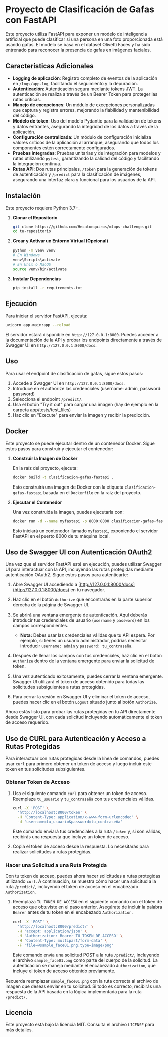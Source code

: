 
# Proyecto de Clasificación de Gafas con FastAPI

Este proyecto utiliza FastAPI para exponer un modelo de inteligencia artificial que puede clasificar si una persona en una foto proporcionada está usando gafas. El modelo se basa en el dataset Olivetti Faces y ha sido entrenado para reconocer la presencia de gafas en imágenes faciales.

## Características Adicionales

- **Logging de aplicación**: Registro completo de eventos de la aplicación en `/logs/app.log`, facilitando el seguimiento y la depuración.
- **Autenticación**: Autenticación segura mediante tokens JWT. La autenticación se realiza a través de un Bearer Token para proteger las rutas críticas.
- **Manejo de excepciones**: Un módulo de excepciones personalizadas que captura y registra errores, mejorando la fiabilidad y mantenibilidad del código.
- **Modelo de token**: Uso del modelo Pydantic para la validación de tokens y datos entrantes, asegurando la integridad de los datos a través de la aplicación.
- **Configuración centralizada**: Un módulo de configuración inicializa valores críticos de la aplicación al arranque, asegurando que todos los componentes estén correctamente configurados.
- **Pruebas integradas**: Pruebas unitarias y de integración para modelos y rutas utilizando `pytest`, garantizando la calidad del código y facilitando la integración continua.
- **Rutas API**: Dos rutas principales, `/token` para la generación de tokens de autenticación y `/predict` para la clasificación de imágenes, asegurando una interfaz clara y funcional para los usuarios de la API.

## Instalación

Este proyecto requiere Python 3.7+.

1. **Clonar el Repositorio**

   ```bash
   git clone https://github.com/Hecatonquiros/mlops-challenge.git
   cd tu-repositorio
   ```

2. **Crear y Activar un Entorno Virtual (Opcional)**

   ```bash
   python -m venv venv
   # En Windows
   venv\Scripts\activate
   # En Unix o MacOS
   source venv/bin/activate
   ```

3. **Instalar Dependencias**

   ```bash
   pip install -r requirements.txt
   ```

## Ejecución

Para iniciar el servidor FastAPI, ejecuta:

```bash
uvicorn app.main:app --reload
```

El servidor estará disponible en `http://127.0.0.1:8000`. Puedes acceder a la documentación de la API y probar los endpoints directamente a través de Swagger UI en `http://127.0.0.1:8000/docs`.

## Uso

Para usar el endpoint de clasificación de gafas, sigue estos pasos:

1. Accede a Swagger UI en `http://127.0.0.1:8000/docs`.
2. Introduce en el authorize las credenciales (username: admin, password: password)
3. Selecciona el endpoint `/predict/`.
4. Usa el botón "Try it out" para cargar una imagen (hay de ejemplo en la carpeta app/tests/test_files)
5. Haz clic en "Execute" para enviar la imagen y recibir la predicción.

## Docker

Este proyecto se puede ejecutar dentro de un contenedor Docker. Sigue estos pasos para construir y ejecutar el contenedor:

1. **Construir la Imagen de Docker**

   En la raíz del proyecto, ejecuta:

   ```bash
   docker build -t clasificacion-gafas-fastapi .
   ```

   Esto construirá una imagen de Docker con la etiqueta `clasificacion-gafas-fastapi` basada en el `Dockerfile` en la raíz del proyecto.

2. **Ejecutar el Contenedor**

   Una vez construida la imagen, puedes ejecutarla con:

   ```bash
   docker run -d --name myfastapi -p 8000:8000 clasificacion-gafas-fastapi
   ```

   Esto iniciará un contenedor llamado `myfastapi`, exponiendo el servidor FastAPI en el puerto 8000 de tu máquina local.

## Uso de Swagger UI con Autenticación OAuth2

Una vez que el servidor FastAPI esté en ejecución, puedes utilizar Swagger UI para interactuar con la API, incluyendo las rutas protegidas mediante autenticación OAuth2. Sigue estos pasos para autenticarte:

1. Abre Swagger UI accediendo a [http://127.0.0.1:8000/docs](http://127.0.0.1:8000/docs) en tu navegador.

2. Haz clic en el botón `Authorize` que encontrarás en la parte superior derecha de la página de Swagger UI.

3. Se abrirá una ventana emergente de autenticación. Aquí deberás introducir tus credenciales de usuario (`username` y `password`) en los campos correspondientes.

    - **Nota:** Debes usar las credenciales válidas que tu API espera. Por ejemplo, si tienes un usuario administrador, podrías necesitar introducir `username: admin` y `password: tu_contraseña`.

4. Después de llenar los campos con tus credenciales, haz clic en el botón `Authorize` dentro de la ventana emergente para enviar la solicitud de token.

5. Una vez autenticado exitosamente, puedes cerrar la ventana emergente. Swagger UI utilizará el token de acceso obtenido para todas las solicitudes subsiguientes a rutas protegidas.

6. Para cerrar la sesión en Swagger UI y eliminar el token de acceso, puedes hacer clic en el botón `Logout` situado junto al botón `Authorize`.

Ahora estás listo para probar las rutas protegidas en tu API directamente desde Swagger UI, con cada solicitud incluyendo automáticamente el token de acceso requerido.

## Uso de CURL para Autenticación y Acceso a Rutas Protegidas

Para interactuar con rutas protegidas desde la línea de comandos, puedes usar `curl` para primero obtener un token de acceso y luego incluir este token en tus solicitudes subsiguientes.

### Obtener Token de Acceso

1. Usa el siguiente comando `curl` para obtener un token de acceso. Reemplaza `tu_usuario` y `tu_contraseña` con tus credenciales válidas.

    ```bash
    curl -X 'POST' \
      'http://localhost:8000/token' \
      -H 'Content-Type: application/x-www-form-urlencoded' \
      -d 'username=tu_usuario&password=tu_contraseña'
    ```

    Este comando enviará tus credenciales a la ruta `/token` y, si son válidas, recibirás una respuesta que incluye un token de acceso.

2. Copia el token de acceso desde la respuesta. Lo necesitarás para realizar solicitudes a rutas protegidas.

### Hacer una Solicitud a una Ruta Protegida

Con tu token de acceso, puedes ahora hacer solicitudes a rutas protegidas utilizando `curl`. A continuación, se muestra cómo hacer una solicitud a la ruta `/predict/`, incluyendo el token de acceso en el encabezado `Authorization`.

1. Reemplaza `TU_TOKEN_DE_ACCESO` en el siguiente comando con el token de acceso que obtuviste en el paso anterior. Asegúrate de incluir la palabra `Bearer` antes de tu token en el encabezado `Authorization`.

    ```bash
    curl -X 'POST' \
      'http://localhost:8000/predict/' \
      -H 'accept: application/json' \
      -H 'Authorization: Bearer TU_TOKEN_DE_ACCESO' \
      -H 'Content-Type: multipart/form-data' \
      -F 'file=@sample_face01.png;type=image/png'
    ```

    Este comando envía una solicitud POST a la ruta `/predict/`, incluyendo el archivo `sample_face01.png` como parte del cuerpo de la solicitud. La autenticación se maneja mediante el encabezado `Authorization`, que incluye el token de acceso obtenido previamente.

Recuerda reemplazar `sample_face01.png` con la ruta correcta al archivo de imagen que deseas enviar en tu solicitud. Si todo es correcto, recibirás una respuesta de la API basada en la lógica implementada para la ruta `/predict/`.

## Licencia

Este proyecto está bajo la licencia MIT. Consulta el archivo `LICENSE` para más detalles.
